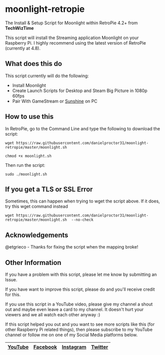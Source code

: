 # moonlight-retropie
The Install &amp; Setup Script for Moonlight within RetroPie 4.2+ from **TechWizTime**

This script will install the Streaming application Moonlight on your Raspberry Pi. I highly recommend using the latest version of RetroPie (currently at 4.8).

## What does this do
This script currently will do the following:
- Install Moonlight
- Create Launch Scripts for Desktop and Steam Big Picture in 1080p 60fps
- Pair With GameStream or [Sunshine](https://github.com/LizardByte/Sunshine) on PC

## How to use this
In RetroPie, go to the Command Line and type the following to download the script:
```
wget https://raw.githubusercontent.com/danielproctor31/moonlight-retropie/master/moonlight.sh
```
```
chmod +x moonlight.sh
```
Then run the script:
```
sudo ./moonlight.sh
```

## If you get a TLS or SSL Error
Sometimes, this can happen when trying to wget the script above. If it does, try this wget command instead
```
wget https://raw.githubusercontent.com/danielproctor31/moonlight-retropie/master/moonlight.sh  --no-check
```
## Acknowledgements
@etgrieco - Thanks for fixing the script when the mapping broke!


## Other Information
If you have a problem with this script, please let me know by submitting an Issue.

If you have want to improve this script, please do and you'll receive credit for this.

If you use this script in a YouTube video, please give my channel a shout out and maybe even leave a card to my channel. It doesn't hurt your viewers and we all watch each other anyway :)

If this script helped you out and you want to see more scripts like this (for other Raspberry Pi related things), then please subscribe to my YouTube channel or follow me on one of my Social Media platforms below.

| [YouTube](https://www.youtube.com/TechWizTime) | [Facebook](https://www.facebook.com/TechWizTime) | [Instagram](https://www.instagram.com/TechWizTime) | [Twitter](https://www.twitter.com/TechWizTime) |
| --- | --- | --- | --- |
